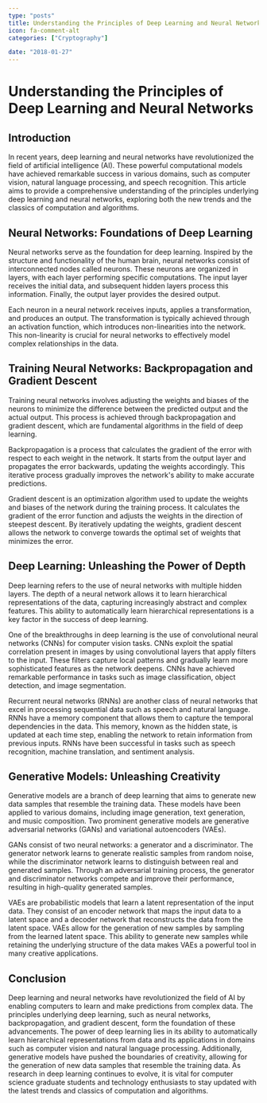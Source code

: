 ```yaml
---
type: "posts"
title: Understanding the Principles of Deep Learning and Neural Networks
icon: fa-comment-alt
categories: ["Cryptography"]

date: "2018-01-27"
---
```




# Understanding the Principles of Deep Learning and Neural Networks

## Introduction

In recent years, deep learning and neural networks have revolutionized the field of artificial intelligence (AI). These powerful computational models have achieved remarkable success in various domains, such as computer vision, natural language processing, and speech recognition. This article aims to provide a comprehensive understanding of the principles underlying deep learning and neural networks, exploring both the new trends and the classics of computation and algorithms.

## Neural Networks: Foundations of Deep Learning

Neural networks serve as the foundation for deep learning. Inspired by the structure and functionality of the human brain, neural networks consist of interconnected nodes called neurons. These neurons are organized in layers, with each layer performing specific computations. The input layer receives the initial data, and subsequent hidden layers process this information. Finally, the output layer provides the desired output.

Each neuron in a neural network receives inputs, applies a transformation, and produces an output. The transformation is typically achieved through an activation function, which introduces non-linearities into the network. This non-linearity is crucial for neural networks to effectively model complex relationships in the data.

## Training Neural Networks: Backpropagation and Gradient Descent

Training neural networks involves adjusting the weights and biases of the neurons to minimize the difference between the predicted output and the actual output. This process is achieved through backpropagation and gradient descent, which are fundamental algorithms in the field of deep learning.

Backpropagation is a process that calculates the gradient of the error with respect to each weight in the network. It starts from the output layer and propagates the error backwards, updating the weights accordingly. This iterative process gradually improves the network's ability to make accurate predictions.

Gradient descent is an optimization algorithm used to update the weights and biases of the network during the training process. It calculates the gradient of the error function and adjusts the weights in the direction of steepest descent. By iteratively updating the weights, gradient descent allows the network to converge towards the optimal set of weights that minimizes the error.

## Deep Learning: Unleashing the Power of Depth

Deep learning refers to the use of neural networks with multiple hidden layers. The depth of a neural network allows it to learn hierarchical representations of the data, capturing increasingly abstract and complex features. This ability to automatically learn hierarchical representations is a key factor in the success of deep learning.

One of the breakthroughs in deep learning is the use of convolutional neural networks (CNNs) for computer vision tasks. CNNs exploit the spatial correlation present in images by using convolutional layers that apply filters to the input. These filters capture local patterns and gradually learn more sophisticated features as the network deepens. CNNs have achieved remarkable performance in tasks such as image classification, object detection, and image segmentation.

Recurrent neural networks (RNNs) are another class of neural networks that excel in processing sequential data such as speech and natural language. RNNs have a memory component that allows them to capture the temporal dependencies in the data. This memory, known as the hidden state, is updated at each time step, enabling the network to retain information from previous inputs. RNNs have been successful in tasks such as speech recognition, machine translation, and sentiment analysis.

## Generative Models: Unleashing Creativity

Generative models are a branch of deep learning that aims to generate new data samples that resemble the training data. These models have been applied to various domains, including image generation, text generation, and music composition. Two prominent generative models are generative adversarial networks (GANs) and variational autoencoders (VAEs).

GANs consist of two neural networks: a generator and a discriminator. The generator network learns to generate realistic samples from random noise, while the discriminator network learns to distinguish between real and generated samples. Through an adversarial training process, the generator and discriminator networks compete and improve their performance, resulting in high-quality generated samples.

VAEs are probabilistic models that learn a latent representation of the input data. They consist of an encoder network that maps the input data to a latent space and a decoder network that reconstructs the data from the latent space. VAEs allow for the generation of new samples by sampling from the learned latent space. This ability to generate new samples while retaining the underlying structure of the data makes VAEs a powerful tool in many creative applications.

## Conclusion

Deep learning and neural networks have revolutionized the field of AI by enabling computers to learn and make predictions from complex data. The principles underlying deep learning, such as neural networks, backpropagation, and gradient descent, form the foundation of these advancements. The power of deep learning lies in its ability to automatically learn hierarchical representations from data and its applications in domains such as computer vision and natural language processing. Additionally, generative models have pushed the boundaries of creativity, allowing for the generation of new data samples that resemble the training data. As research in deep learning continues to evolve, it is vital for computer science graduate students and technology enthusiasts to stay updated with the latest trends and classics of computation and algorithms.